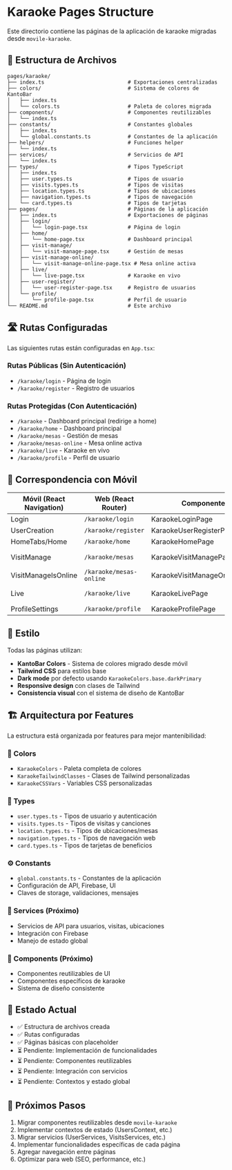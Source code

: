 # Karaoke Pages Structure

Este directorio contiene las páginas de la aplicación de karaoke migradas desde `movile-karaoke`.

## 📁 Estructura de Archivos

```
pages/karaoke/
├── index.ts                           # Exportaciones centralizadas
├── colors/                            # Sistema de colores de KantoBar
│   ├── index.ts
│   └── colors.ts                      # Paleta de colores migrada
├── components/                        # Componentes reutilizables
│   └── index.ts
├── constants/                         # Constantes globales
│   ├── index.ts
│   └── global.constants.ts            # Constantes de la aplicación
├── helpers/                           # Funciones helper
│   └── index.ts
├── services/                          # Servicios de API
│   └── index.ts
├── types/                             # Tipos TypeScript
│   ├── index.ts
│   ├── user.types.ts                  # Tipos de usuario
│   ├── visits.types.ts                # Tipos de visitas
│   ├── location.types.ts              # Tipos de ubicaciones
│   ├── navigation.types.ts            # Tipos de navegación
│   └── card.types.ts                  # Tipos de tarjetas
├── pages/                             # Páginas de la aplicación
│   ├── index.ts                       # Exportaciones de páginas
│   ├── login/
│   │   └── login-page.tsx             # Página de login
│   ├── home/
│   │   └── home-page.tsx              # Dashboard principal
│   ├── visit-manage/
│   │   └── visit-manage-page.tsx      # Gestión de mesas
│   ├── visit-manage-online/
│   │   └── visit-manage-online-page.tsx # Mesa online activa
│   ├── live/
│   │   └── live-page.tsx              # Karaoke en vivo
│   ├── user-register/
│   │   └── user-register-page.tsx     # Registro de usuarios
│   └── profile/
│       └── profile-page.tsx           # Perfil de usuario
└── README.md                          # Este archivo
```

## 🛣️ Rutas Configuradas

Las siguientes rutas están configuradas en `App.tsx`:

### Rutas Públicas (Sin Autenticación)

- `/karaoke/login` - Página de login
- `/karaoke/register` - Registro de usuarios

### Rutas Protegidas (Con Autenticación)

- `/karaoke` - Dashboard principal (redirige a home)
- `/karaoke/home` - Dashboard principal
- `/karaoke/mesas` - Gestión de mesas
- `/karaoke/mesas-online` - Mesa online activa
- `/karaoke/live` - Karaoke en vivo
- `/karaoke/profile` - Perfil de usuario

## 📱 Correspondencia con Móvil

| Móvil (React Navigation) | Web (React Router)      | Componente                   | Descripción      |
| ------------------------ | ----------------------- | ---------------------------- | ---------------- |
| Login                    | `/karaoke/login`        | KaraokeLoginPage             | Autenticación    |
| UserCreation             | `/karaoke/register`     | KaraokeUserRegisterPage      | Registro         |
| HomeTabs/Home            | `/karaoke/home`         | KaraokeHomePage              | Dashboard        |
| VisitManage              | `/karaoke/mesas`        | KaraokeVisitManagePage       | Gestión de mesas |
| VisitManageIsOnline      | `/karaoke/mesas-online` | KaraokeVisitManageOnlinePage | Mesa activa      |
| Live                     | `/karaoke/live`         | KaraokeLivePage              | Karaoke en vivo  |
| ProfileSettings          | `/karaoke/profile`      | KaraokeProfilePage           | Configuración    |

## 🎨 Estilo

Todas las páginas utilizan:

- **KantoBar Colors** - Sistema de colores migrado desde móvil
- **Tailwind CSS** para estilos base
- **Dark mode** por defecto usando `KaraokeColors.base.darkPrimary`
- **Responsive design** con clases de Tailwind
- **Consistencia visual** con el sistema de diseño de KantoBar

## 🏗️ Arquitectura por Features

La estructura está organizada por features para mejor mantenibilidad:

### **🎨 Colors**

- `KaraokeColors` - Paleta completa de colores
- `KaraokeTailwindClasses` - Clases de Tailwind personalizadas
- `KaraokeCSSVars` - Variables CSS personalizadas

### **📝 Types**

- `user.types.ts` - Tipos de usuario y autenticación
- `visits.types.ts` - Tipos de visitas y canciones
- `location.types.ts` - Tipos de ubicaciones/mesas
- `navigation.types.ts` - Tipos de navegación web
- `card.types.ts` - Tipos de tarjetas de beneficios

### **⚙️ Constants**

- `global.constants.ts` - Constantes de la aplicación
- Configuración de API, Firebase, UI
- Claves de storage, validaciones, mensajes

### **🔧 Services** (Próximo)

- Servicios de API para usuarios, visitas, ubicaciones
- Integración con Firebase
- Manejo de estado global

### **🧩 Components** (Próximo)

- Componentes reutilizables de UI
- Componentes específicos de karaoke
- Sistema de diseño consistente

## 🚀 Estado Actual

- ✅ Estructura de archivos creada
- ✅ Rutas configuradas
- ✅ Páginas básicas con placeholder
- ⏳ Pendiente: Implementación de funcionalidades
- ⏳ Pendiente: Componentes reutilizables
- ⏳ Pendiente: Integración con servicios
- ⏳ Pendiente: Contextos y estado global

## 📝 Próximos Pasos

1. Migrar componentes reutilizables desde `movile-karaoke`
2. Implementar contextos de estado (UsersContext, etc.)
3. Migrar servicios (UserServices, VisitsServices, etc.)
4. Implementar funcionalidades específicas de cada página
5. Agregar navegación entre páginas
6. Optimizar para web (SEO, performance, etc.)
